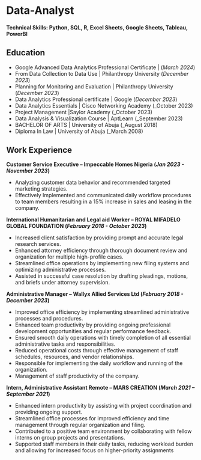 # Data-Analyst

#### Technical Skills: Python, SQL, R, Excel Sheets, Google Sheets, Tableau, PowerBI

## Education
- Google Advanced Data Analytics Professional Certificate |          (_March 2024_)
- From Data Collection to Data Use | Philanthropy University         (_December 2023_)
- Planning for Monitoring and Evaluation | Philanthropy University   (_December 2023_)
- Data Analytics Professional certificate | Google                   (_December 2023_)
- Data Analytics Essentials | Cisco Networking Academy               (_October 2023)
- Project Management  |Saylor Academy                                (_October 2023)
- Data Analysis & Visualization Course | AptLearn                    (_September 2023)
- BACHELOR OF ARTS | University of Abuja                             (_August 2018)
- Diploma In Law | University of Abuja                               (_March 2008)

## Work Experience
**Customer Service Executive – Impeccable Homes Nigeria	(_Jan 2023 - November 2023_)**
-	Analyzing customer data behavior and recommended targeted marketing strategies.
-	Effectively Implemented and communicated daily workflow procedures to team members resulting in a 15% increase in sales and leasing in the company.
  
**International Humanitarian and Legal aid Worker – ROYAL MIFADELO GLOBAL FOUNDATION  (_February 2018 - October 2023_)**
-	Increased client satisfaction by providing prompt and accurate legal research services.
-	Enhanced attorney efficiency through thorough document review and organization for multiple high-profile cases.
-	Streamlined office operations by implementing new filing systems and optimizing administrative processes.
-	Assisted in successful case resolution by drafting pleadings, motions, and briefs under attorney supervision.
  
**Administrative Manager   – Wallyx Allied Services Ltd            (_February 2018 - December 2023_)**
-	Improved office efficiency by implementing streamlined administrative processes and procedures.
-	Enhanced team productivity by providing ongoing professional development opportunities and regular performance feedback.
-	Ensured smooth daily operations with timely completion of all essential administrative tasks and responsibilities.
-	Reduced operational costs through effective management of staff schedules, resources, and vendor relationships.
-	Responsible for implementing the daily workflow and running of the organization.
-	Management of staff productivity of the company.

**Intern, Administrative Assistant Remote – MARS CREATION       (_March 2021 – September 2021_)**
-	Enhanced intern productivity by assisting with project coordination and providing ongoing support.
-	Streamlined office processes for improved efficiency and time management through regular organization and filing.
-	Contributed to a positive team environment by collaborating with fellow interns on group projects and presentations.
-	Supported staff members in their daily tasks, reducing workload burden and allowing for increased focus on higher-priority assignments

